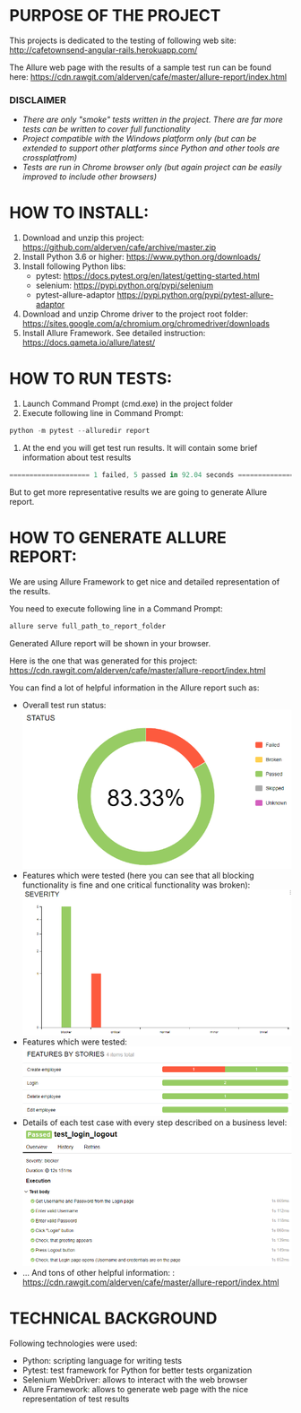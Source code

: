 # PURPOSE OF THE PROJECT

This projects is dedicated to the testing of following web site:
http://cafetownsend-angular-rails.herokuapp.com/

The Allure web page with the results of a sample test run can be found here: https://cdn.rawgit.com/alderven/cafe/master/allure-report/index.html

### DISCLAIMER ###
* *There are only "smoke" tests written in the project. There are far more tests can be written to cover full functionality*
* *Project compatible with the Windows platform only (but can be extended to support other platforms since Python and other tools are crossplatfrom)*
* *Tests are run in Chrome browser only (but again project can be easily improved to include other browsers)*

# HOW TO INSTALL:
1. Download and unzip this project: https://github.com/alderven/cafe/archive/master.zip
1. Install Python 3.6 or higher: https://www.python.org/downloads/
1. Install following Python libs:
   * pytest: https://docs.pytest.org/en/latest/getting-started.html
   * selenium: https://pypi.python.org/pypi/selenium
   * pytest-allure-adaptor https://pypi.python.org/pypi/pytest-allure-adaptor
1. Download and unzip Chrome driver to the project root folder:
   https://sites.google.com/a/chromium.org/chromedriver/downloads
1. Install Allure Framework. See detailed instruction: https://docs.qameta.io/allure/latest/

# HOW TO RUN TESTS:
1. Launch Command Prompt (cmd.exe) in the project folder
1. Execute following line in Command Prompt:
```javascript
python -m pytest --alluredir report
```
1. At the end you will get test run results. It will contain some brief information about test results
```javascript
==================== 1 failed, 5 passed in 92.04 seconds =====================
```
But to get more representative results we are going to generate Allure report.

# HOW TO GENERATE ALLURE REPORT:
We are using Allure Framework to get nice and detailed representation of the results.

You need to execute following line in a Command Prompt:
```javascript
allure serve full_path_to_report_folder
```
Generated Allure report will be shown in your browser.

Here is the one that was generated for this project: https://cdn.rawgit.com/alderven/cafe/master/allure-report/index.html

You can find a lot of helpful information in the Allure report such as:

* Overall test run status:
![Status](https://raw.githubusercontent.com/alderven/cafe/master/imgs/Status.png)
* Features which were tested (here you can see that all blocking functionality is fine and one critical functionality was broken):
![Severity](https://raw.githubusercontent.com/alderven/cafe/master/imgs/Severity.png)
* Features which were tested:
![Severity](https://raw.githubusercontent.com/alderven/cafe/master/imgs/Features.png)
* Details of each test case with every step described on a business level:
![Test Case details](https://github.com/alderven/cafe/blob/master/imgs/TestSteps.png)
* ... And tons of other helpful information: : https://cdn.rawgit.com/alderven/cafe/master/allure-report/index.html

# TECHNICAL BACKGROUND
Following technologies were used:
* Python: scripting language for writing tests
* Pytest: test framework for Python for better tests organization
* Selenium WebDriver: allows to interact with the web browser
* Allure Framework: allows to generate web page with the nice representation of test results
